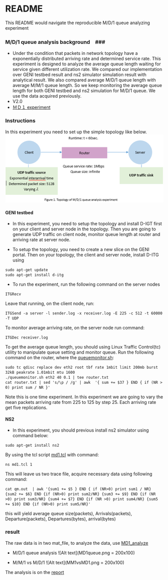 # README #

This README would navigate the reproducible M/D/1 queue analyzing experiment

### M/D/1 queue analysis background　###

* Under the condition that packets in network topology have a exponentially distributed arriving rate and determined service rate. This experiment is designed to analyze the average queue length waiting for service given different utilization rate. We compared our implementation over GENI testbed result and ns2 simulator simulation result with analytical result. We also compared average M/D/1 queue length with average M/M/1 queue length.
So we keep monitoring the average queue length for both GENI testbed and ns2 simulation for M/D/1 queue. We use the data acquired previously. 
* V2.0
* [ＭＤ１ experiment](https://bitbucket.org/bubbledoodle/el7353-sl5352)

### Instructions ###
In this experiment you need to set up the simple topology like below.
![Alt text](topology.png)

#### GENI testbed ####
* In this experiment, you need to setup the topology and install D-IGT first on your client and server node in the topology. Then you are going to generate UDP traffic on client node, monitor queue length at router and arriving rate at server node.

* To setup the topology, you need to create a new slice on the GENI portal. Then on your topology, the client and server node, install D-ITG using 
```
sudo apt-get update 
sudo apt-get install d-itg
```
* To run the experiment, run the following command on the server nodes
```
ITGRecv
```
Leave that running, on the client node, run:
```
ITGSend -a server -l sender.log -x receiver.log -E 225 -c 512 -t 60000 -T UDP
```
To monitor average arriving rate, on the server node run command:
```
ITGDec receiver.log
```
To get the average queue length, you should using Linux Traffic Control(tc) utility to manipulate queue setting and monitor queue. Run the following command on the router, where the [queuemonitor.sh](https://bitbucket.org/bubbledoodle/el7353-sl5352/raw/95be027bc4f6a6238fda12b6df0e44832c4e02cf/queuemonitor.sh):
```
sudo tc qdisc replace dev eth2 root tbf rate 1mbit limit 200mb burst 32kB peakrate 1.01mbit mtu 1600
./queuemonitor.sh eth2 40 0.1 | tee router.txt
cat router.txt | sed 's/\p / /g' | awk  '{ sum += $37 } END { if (NR > 0) print sum / NR }'
```
Note this is one time experiment. In this experiment we are going to vary the mean packets arriving rate from 225 to 125 by step 25. Each arriving rate get five replications.

#### NS2 ####
* In this experiment, you should previous install ns2 simulator using command below:
```
sudo apt-get install ns2
```
By using the tcl script [md1.tcl](https://bitbucket.org/bubbledoodle/el7353-sl5352/raw/95be027bc4f6a6238fda12b6df0e44832c4e02cf/MD1.tcl) with command:
```
ns md1.tcl 1
``` 
This will leave us two trace file, acquire necessary data using following command:
```
cat qm.out  | awk '{sum1 += $5 } END { if (NR>0) print sum1 / NR}   {sum2 += $6} END {if (NR>0) print sum2/NR} {sum3 += $9} END {if (NR >0) print sum3/NR} {sum4 += $7} END {if (NR >0) print sum4/NR} {sum5 += $10} END {if (NR>0) print sum5/NR}' 
```
this will yield average queue size(packets), Arrivals(packets), Departure(packets), Departures(bytes), arrival(bytes)

### result ###
The raw data is in two mat_file, to analyze the data, use [MD1_analyze](https://bitbucket.org/bubbledoodle/el7353-sl5352/raw/6050d261191fa7b463a69fd248a7007f638b1ba1/MD1_analyze.m)

* M/D/1 queue analysis
![Alt text](MD1queue.png = 200x100)

* M/M/1 vs M/D/1
![Alt text](MM1vsMD1.png = 200x100)

The analysis is on the [report](Lab3_4_5.pdf)
